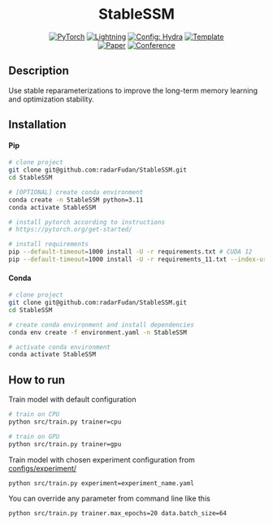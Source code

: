<div align="center">

# StableSSM

<a href="https://pytorch.org/get-started/locally/"><img alt="PyTorch" src="https://img.shields.io/badge/PyTorch-ee4c2c?logo=pytorch&logoColor=white"></a>
<a href="https://pytorchlightning.ai/"><img alt="Lightning" src="https://img.shields.io/badge/-Lightning-792ee5?logo=pytorchlightning&logoColor=white"></a>
<a href="https://hydra.cc/"><img alt="Config: Hydra" src="https://img.shields.io/badge/Config-Hydra-89b8cd"></a>
<a href="https://github.com/ashleve/lightning-hydra-template"><img alt="Template" src="https://img.shields.io/badge/-Lightning--Hydra--Template-017F2F?style=flat&logo=github&labelColor=gray"></a><br>
[![Paper](http://img.shields.io/badge/paper-arxiv.2311.14495-B31B1B.svg)](https://arxiv.org/abs/2311.14495)
[![Conference](http://img.shields.io/badge/AnyConference-year-4b44ce.svg)](https://papers.nips.cc/paper/2020)

</div>

## Description

Use stable reparameterizations to improve the long-term memory learning and optimization stability.

## Installation

#### Pip

```bash
# clone project
git clone git@github.com:radarFudan/StableSSM.git
cd StableSSM

# [OPTIONAL] create conda environment
conda create -n StableSSM python=3.11
conda activate StableSSM

# install pytorch according to instructions
# https://pytorch.org/get-started/

# install requirements
pip --default-timeout=1000 install -U -r requirements.txt # CUDA 12
pip --default-timeout=1000 install -U -r requirements_11.txt --index-url https://download.pytorch.org/whl/cu117 # CUDA11
```

#### Conda

```bash
# clone project
git clone git@github.com:radarFudan/StableSSM.git
cd StableSSM

# create conda environment and install dependencies
conda env create -f environment.yaml -n StableSSM

# activate conda environment
conda activate StableSSM
```

## How to run

Train model with default configuration

```bash
# train on CPU
python src/train.py trainer=cpu

# train on GPU
python src/train.py trainer=gpu
```

Train model with chosen experiment configuration from [configs/experiment/](configs/experiment/)

```bash
python src/train.py experiment=experiment_name.yaml
```

You can override any parameter from command line like this

```bash
python src/train.py trainer.max_epochs=20 data.batch_size=64
```
